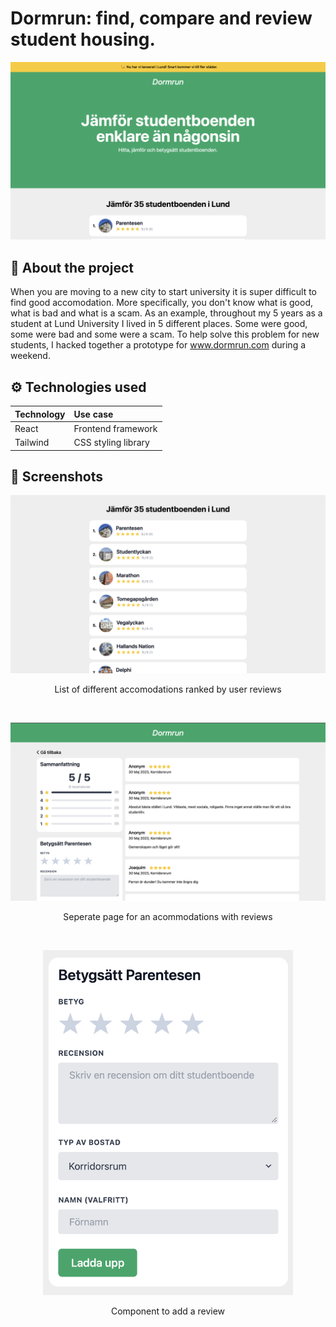 <h1>
Dormrun:  find, compare and review student housing. 
</h1>

<p align="center">
<img src="/1.png"
	title="4" width="800" />
</p>

## 📖 About the project
When you are moving to a new city to start university it is super difficult to find good accomodation. More specifically, you don't know what is good, what is bad and what is a scam. As an example, throughout my 5 years as a student at Lund University I lived in 5 different places. Some were good, some were bad and some were a scam. To help solve this problem for new students, I hacked together a prototype for www.dormrun.com during a weekend.  

## ⚙️ Technologies used

Technology | Use case
| :--- | :--- 
React  | Frontend framework
Tailwind  | CSS styling library

## 📸 Screenshots


  <p align="center">
<img src="/2.png"
	title="2" width="800" /> 
	
 <p align="center">List of different accomodations ranked by user reviews
</p>
<br />

 </p>
 <p align="center">
<img src="/3.png"
	title="3" width="800" /> 
 <p align="center">Seperate page for an acommodations with reviews
</p>
<br />

</p>
<p align="center">
<img src="/4.png"
	title="4" width="400" /> 
	<p align="center">Component to add a review
</p>

